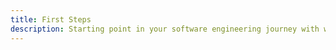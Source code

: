 ```yaml
---
title: First Steps
description: Starting point in your software engineering journey with webeet.
---
```


